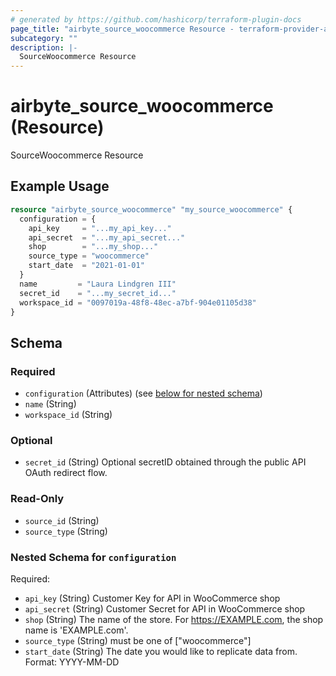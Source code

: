 ```yaml
---
# generated by https://github.com/hashicorp/terraform-plugin-docs
page_title: "airbyte_source_woocommerce Resource - terraform-provider-airbyte"
subcategory: ""
description: |-
  SourceWoocommerce Resource
---
```


# airbyte_source_woocommerce (Resource)

SourceWoocommerce Resource

## Example Usage

```terraform
resource "airbyte_source_woocommerce" "my_source_woocommerce" {
  configuration = {
    api_key     = "...my_api_key..."
    api_secret  = "...my_api_secret..."
    shop        = "...my_shop..."
    source_type = "woocommerce"
    start_date  = "2021-01-01"
  }
  name         = "Laura Lindgren III"
  secret_id    = "...my_secret_id..."
  workspace_id = "0097019a-48f8-48ec-a7bf-904e01105d38"
}
```

<!-- schema generated by tfplugindocs -->
## Schema

### Required

- `configuration` (Attributes) (see [below for nested schema](#nestedatt--configuration))
- `name` (String)
- `workspace_id` (String)

### Optional

- `secret_id` (String) Optional secretID obtained through the public API OAuth redirect flow.

### Read-Only

- `source_id` (String)
- `source_type` (String)

<a id="nestedatt--configuration"></a>
### Nested Schema for `configuration`

Required:

- `api_key` (String) Customer Key for API in WooCommerce shop
- `api_secret` (String) Customer Secret for API in WooCommerce shop
- `shop` (String) The name of the store. For https://EXAMPLE.com, the shop name is 'EXAMPLE.com'.
- `source_type` (String) must be one of ["woocommerce"]
- `start_date` (String) The date you would like to replicate data from. Format: YYYY-MM-DD


